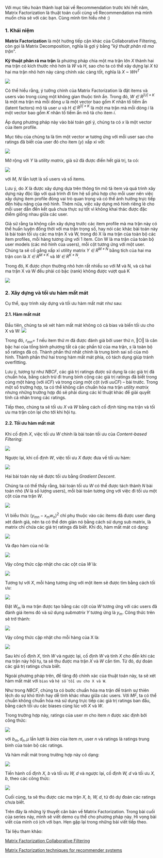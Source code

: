 Với mục tiêu hoàn thành loạt bài về Recommendation trước khi hết năm, Matrix Factorization là thuật toán cuối cùng về Recommendation mà mình muốn chia sẻ với các bạn. Cùng mình tìm hiểu nhé :)

### 1. Khái niệm
**Matrix Factorization** là một hướng tiếp cận khác của Collaborative Filtering, còn gọi là Matrix Decomposition, nghĩa là gợi ý bằng "*kỹ thuật phân rã ma trận*".

**Kỹ thuật phân rã ma trận** là phương pháp chia một ma trận lớn _X_ thành hai ma trận có kích thước nhỏ hơn là _W_ và _H_, sao cho ta có thể xây dựng lại _X_ từ hai ma trận nhỏ hơn này càng chính xác càng tốt, nghĩa là *X ~ $WH^T$*

![](https://images.viblo.asia/e18f2977-7b7a-4df1-b215-135ae9f42db3.png)

Có thể hiểu rằng, ý tưởng chính của Matrix Factorization là đặt items và users vào trong cùng một không gian thuộc tính ẩn. Trong đó,  *W ∈ $R^{\lvert{U}\lvert{}*K}$* là một ma trận mà mỗi dòng _u_ là một vector bao gồm *K* nhân tố tiềm ẩn (latent factors) mô tả user _u_ và  *H ∈ $R^{\lvert{}I\lvert{}*K}$* là một ma trận mà mỗi dòng _i_ là một vector bao gồm _K_ nhân tố tiềm ẩn mô tả cho item _i_.

Áp dụng phương pháp này vào bài toán gợi ý, chúng ta có _x_ là một vector của item profile.

Mục tiêu của chúng ta là tìm một vector _w_ tương ứng với mỗi user sao cho ratings đã biết của user đó cho item (_y_) xấp xỉ với:

![](https://images.viblo.asia/94477e4e-3636-458e-8dd2-57ada0fa0960.png)

Mở rộng với *Y* là *utility matrix*, giả sử đã được điền hết giá trị, ta có:

![](https://images.viblo.asia/b4d755b4-a56b-4ca3-9f77-323d632e3c62.png)

với *M, N* lần lượt là số users và số items.


Lưu ý, do _X_ là được xây dựng dựa trên thông tin mô tả item và quá trình xây dựng này độc lập với quá trình đi tìm hệ số phù hợp cho mỗi user nên việc xây dựng item profile đóng vai trò quan trọng và có thể ảnh hưởng trực tiếp đến hiệu năng của mô hình. Thêm nữa, việc xây dựng mô hình riêng lẻ cho mỗi user dẫn đến kết quả chưa thực sự tốt vì không khai thác được đặc điểm giống nhau giữa các user.

Giả sử rằng ta không cần xây dựng trước các item profile mà ma trận này có thể huấn luyện đồng thời với ma trận trọng số, hay nói các khác bài toán này là bài toán tối ưu các ma trận X và W, trong đó X là ma trận của toàn bộ các item profiles, mỗi hàng tương ứng với 1 item. Còn W là ma trận của toàn bộ user models (các mô hình của users), mỗi cột tương ứng với một user. Chúng ta sẽ cố gắng xấp xỉ utility matrix *Y ∈ $R^{M*N}$* bằng tích của hai ma trận con là  *X ∈ $R^{M*K}$* và  *W ∈ $R^{K*N}$*.

Trong đó, K được chọn thường nhỏ hơn rất nhiều so với M và N, và cả hai ma trận X và W đều phải có bậc (rank) không được vượt quá K

![](https://images.viblo.asia/4ac4c4c4-72da-418b-90e1-b9e84098cef8.png)

### 2. Xây dựng và tối ưu hàm mất mát 
Cụ thể, quy trình xây dựng và tối ưu hàm mất mát như sau:

#### 2.1. Hàm mất mát 

Đầu tiên, chúng ta sẽ xét hàm mất mát không có cả bias và biến tối ưu cho X và W:
![](https://images.viblo.asia/971a2d77-c741-4904-b1d5-bffcab9da190.png)

Trong đó,  *$r_{mn}$= 1* nếu item thứ _m_ đã được đánh giá bởi user thứ _n_, ‖○‖ là căn bậc hai của tổng bình phương tất cả các phần tử của ma trận, _s_ là toàn bộ số ratings đã có. Thành phần thứ nhất chính là trung bình sai số của mô hình. Thành phần thứ hai trong hàm mất
mát phía, có tách dụng giúp tránh overfitting.

Lưu ý, tương tự như *NBCF*, các giá trị ratings được sử dụng là các giá trị đã chuẩn hóa, bằng cách trừ đi trung bình cộng các giá trị ratings đã biết trong cùng một hàng (với *iiCF*) và trong cùng một cột (với *uuCF*) – bài trước. Trong một số trường hợp, ta có thể không cần chuẩn hóa ma trận *utility matrix* nhưng những trường hợp đó sẽ phải dùng các kĩ thuật khác để giải quyết tính cá nhân trong các ratings.

Tiếp theo, chúng ta sẽ tối ưu _X_ và _W_ bằng cách cố định từng ma trận và tối ưu ma trận còn lại cho tới khi hội tụ.

#### 2.2. Tối ưu hàm mất mát

Khi cố định _X_, việc tối ưu _W_ chính là bài toán tối ưu của *Content-based Filtering*:

![](https://images.viblo.asia/9ace51d3-580a-4f5c-98b2-fec453c99ddc.png)

Ngược lại, khi cố định _W_, việc tối ưu _X_ được đưa về tối ưu hàm:

![](https://images.viblo.asia/54815480-d545-49d4-8776-b6fda8dde101.png)

Hai bài toán này sẽ được tối ưu bằng *Gradient Descent*.

Chúng ta có thể thấy rằng, bài toán tối ưu _W_ có thể được tách thành _N_ bài toán nhỏ (_N_ là số lượng users), mỗi bài toán tương ứng với việc đi tối ưu một cột của ma trận _W_.

![](https://images.viblo.asia/4cb74493-d8c6-4ae4-a0f2-0a9f7c80a02a.png)

Vì biểu thức $(y_{mn} - x_mw_n)^2$ chỉ phụ thuộc vào các items đã được user đang xét đánh giá, nên ta có thể đơn giản nó bằng cách sử dụng sub matrix, là matrix chỉ chứa các giá trị ratings đã biết. Khi đó, hàm mất mát có dạng:

![](https://images.viblo.asia/f80e3cf1-2d78-4d63-b93b-4d5b1e7cfeba.png)

Và đạo hàm của nó là:

![](https://images.viblo.asia/47637c9f-7461-4974-87f0-52b913758367.png)

Vậy công thức cập nhật cho các cột của _W_ là:

![](https://images.viblo.asia/2362bae1-1bbf-4b9a-914a-47de56210bcb.png)

Tương tự với _X_, mỗi hàng tương ứng với một item sẽ được tìm bằng cách tối ưu:

![](https://images.viblo.asia/28f8c5d7-4a7f-4b53-abd9-5ad55a825ca3.png)

Đặt *$W_m$* là ma trận được tạo bằng các cột của *W* tương ứng với các users đã đánh giá items đó và sử dụng *submatrix Y* tương ứng là $y_m$. Công thức trên sẽ trở thành:

![](https://images.viblo.asia/940b8ae6-e263-47be-9bc5-0542d1d9fab9.png)

Vậy công thức cập nhật cho mỗi hàng của X là:

![](https://images.viblo.asia/03b01168-3d5e-4564-b948-5f020560ca8a.png)

Sau khi cố định *X*, tính *W* và ngược lại, cố định *W* và tính *X* cho đến khi các ma trận này hội tụ, ta sẽ thu được ma trận _X_ và _W_ cần tìm. Từ đó, dự đoán các giá trị ratings chưa biết.

Ngoài phương pháp trên, để tăng độ chính xác của thuật toán này, ta sẽ xét hàm mất mát với `bias` và `hệ số tối ưu cho X và W`.

Như trong *NBCF*, chúng ta có bước chuẩn hóa ma trận để tránh sự thiên lệch do sự khó ttính hay dễ tính khác nhau giữa các users. Với *MF*, ta có thể chuẩn không chuẩn hóa mà sử dụng trực tiếp các giá trị ratings ban đầu, bằng cách tối ưu các biases cùng lúc với _X_ và _W_.

Trong trường hợp này, ratings của user _m_ cho item _n_ được xác định bởi công thức:

![](https://images.viblo.asia/3ff801fa-c62a-489e-83aa-82904634d313.png)

với  $b_m, d_n,\mu$  lần lượt là *bias* của item _m_, user _n_ và ratings là ratings trung bình của toàn bộ các ratings.

Và hàm mất mát trong trường hợp này có dạng:

![](https://images.viblo.asia/a003b705-ce2d-45ab-a6fe-15ef97c39584.png)

Tiến hành cố định *X, b* và tối ưu *W, d* và ngược lại, cố định *W, d* và tối ưu *X, b*, theo các công thức:

![](https://images.viblo.asia/c9a574f6-b564-4f8a-ab54-44cb0d64f7a8.png)

Cuối cùng, ta sẽ thu được các ma trận *X, b, W, d*, từ đó dự đoán các ratings chưa biết.

Trên đây là những lý thuyết căn bản về Matrix Factorization. Trong bài cuối của series này, mình sẽ viết demo cụ thể cho phương pháp này.
Hi vọng bài viết của mình có ịch với bạn. Hẹn gặp lại trong những bài viết tiếp theo.

Tài liệu tham khảo:

[Matrix Factorization Collaborative Filtering](https://machinelearningcoban.com/2017/05/31/matrixfactorization/)

[Matrix Factorization techniques for recommender systems](https://datajobs.com/data-science-repo/Recommender-Systems-[Netflix].pdf)